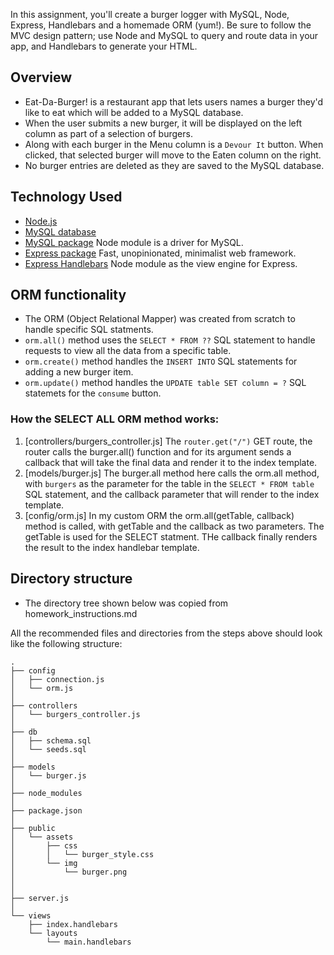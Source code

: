 In this assignment, you'll create a burger logger with MySQL, Node, Express, Handlebars and a homemade ORM (yum!). Be sure to follow the MVC design pattern; use Node and MySQL to query and route data in your app, and Handlebars to generate your HTML.

## Overview
* Eat-Da-Burger! is a restaurant app that lets users names a burger they'd like to eat which will be added to a MySQL database.
* When the user submits a new burger, it will be displayed on the left column as part of a selection of burgers.
* Along with each burger in the Menu column is a `Devour It` button. When clicked, that selected burger will move to the Eaten column on the right.
* No burger entries are deleted as they are saved to the MySQL database.

## Technology Used
* [Node.js](https://nodejs.org/)
* [MySQL database](https://www.mysql.com/)
* [MySQL package](https://www.npmjs.com/package/mysql) Node module is a driver for MySQL. 
* [Express package](https://www.npmjs.com/package/express) Fast, unopinionated, minimalist web framework.
* [Express Handlebars](https://www.npmjs.com/package/express-handlebars) Node module as the view engine for Express.

## ORM functionality
* The ORM (Object Relational Mapper) was created from scratch to handle specific SQL statments.
* `orm.all()` method uses the `SELECT * FROM ??` SQL statement to handle requests to view all the data from a specific table.
* `orm.create()` method handles the `INSERT INTO` SQL statements for adding a new burger item.
* `orm.update()` method handles the `UPDATE table SET column = ?` SQL statemets for the `consume` button.

### How the SELECT ALL ORM method works:
1. [controllers/burgers_controller.js] The `router.get("/")` GET route, the router calls the burger.all() function and for its argument sends a callback that will take the final data and render it to the index template.
2. [models/burger.js] The burger.all method here calls the orm.all method, with `burgers` as the parameter for the table in the `SELECT * FROM table` SQL statement, and the callback parameter that will render to the index template.
3. [config/orm.js] In my custom ORM the orm.all(getTable, callback) method is called, with getTable and the callback as two parameters. The getTable is used for the SELECT statment. THe callback finally renders the result to the index handlebar template.
<!-- 
### How the INSERT ORM method works:
1. When a valid text input has been submitted, the form is sent as a POST method to the `/api/burgers` route.
2. [controllers/burgers_controller.js] the `router.post("/api/burgers")` POST route receives the form data and calls the `burgers.create()` method with `req.body.name` as a parameter.
3. [models.burger.js] The `burger.create(name)` method takes in the name paramenter and callback and sends it to the orm.create() method
4. [config/orm.js] The orm.create(name, callback) method use the name parameter in the `INSERT INTO burgers (name) VALUES (?)` SQL statement as a value for `(?)`
5. After the new burger has been successfully added to the database, the page is reloaded, showing the updated list.
6. [response.json({id: result.insertId})](https://github.com/mysqljs/mysql#getting-the-id-of-an-inserted-row) returns the last insterted row id.
        

### How the UPDATE ORM method works:
1. 

## MVC Design Pattern

-->

## Directory structure

* The directory tree shown below was copied from homework_instructions.md

All the recommended files and directories from the steps above should look like the following structure:

```
.
├── config
│   ├── connection.js
│   └── orm.js
│ 
├── controllers
│   └── burgers_controller.js
│
├── db
│   ├── schema.sql
│   └── seeds.sql
│
├── models
│   └── burger.js
│ 
├── node_modules
│ 
├── package.json
│
├── public
│   └── assets
│       ├── css
│       │   └── burger_style.css
│       └── img
│           └── burger.png
│   
│
├── server.js
│
└── views
    ├── index.handlebars
    └── layouts
        └── main.handlebars
```

